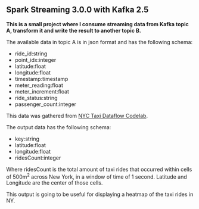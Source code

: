 ## Spark Streaming 3.0.0 with Kafka 2.5

__This is a small project where I consume streaming data from Kafka topic A,
transform it and write the result to another topic B.__

The available data in topic A is in json format and has the following schema:

- ride_id:string
- point_idx:integer
- latitude:float
- longitude:float
- timestamp:timestamp
- meter_reading:float
- meter_increment:float
- ride_status:string
- passenger_count:integer

This data was gathered from [NYC Taxi Dataflow Codelab](https://github.com/googlecodelabs/cloud-dataflow-nyc-taxi-tycoon).

The output data has the following schema:

- key:string
- latitude:float
- longitude:float
- ridesCount:integer

Where ridesCount is the total amount of taxi rides that occurred within cells of 500m<sup>2</sup>
across New York, in a window of time of 1 second. Latitude and Longitude are the center of those cells.

This output is going to be useful for displaying a heatmap of the taxi rides in NY.
